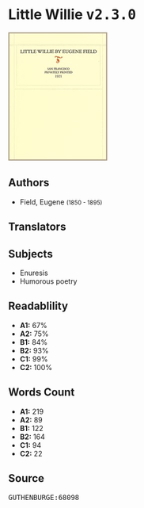 # Little Willie <kbd>v2.3.0</kbd>

![](./cover.medium.jpg "")

## Authors


 - Field, Eugene <small>(1850 - 1895)</small>

## Translators



## Subjects


 - Enuresis
 - Humorous poetry

## Readablility


 - **A1:** 67%
 - **A2:** 75%
 - **B1:** 84%
 - **B2:** 93%
 - **C1:** 99%
 - **C2:** 100%

## Words Count


 - **A1:** 219
 - **A2:** 89
 - **B1:** 122
 - **B2:** 164
 - **C1:** 94
 - **C2:** 22

## Source


<kbd>GUTHENBURGE:68098</kbd>

